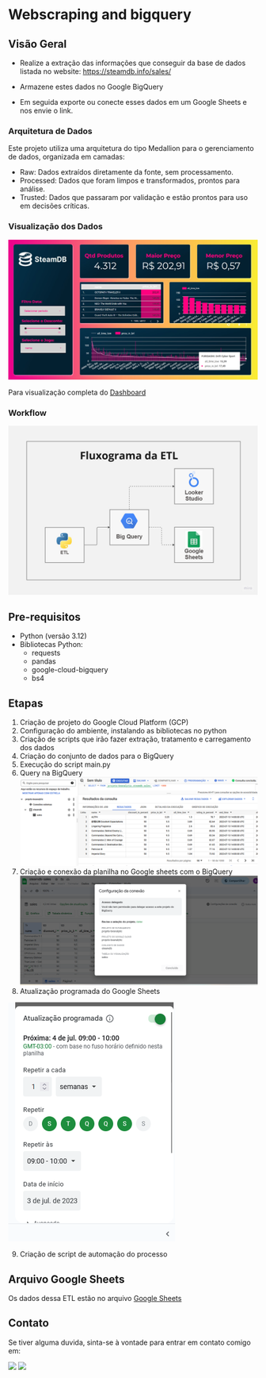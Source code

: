 # Webscraping and bigquery


## Visão Geral

* Realize a extração das informações que conseguir da base de dados listada no website: https://steamdb.info/sales/ 

* Armazene estes dados no Google BigQuery

* Em seguida exporte ou conecte esses dados em um Google Sheets e nos envie o link.

### Arquitetura de Dados

Este projeto utiliza uma arquitetura do tipo Medallion para o gerenciamento de dados, organizada em camadas:

* Raw: Dados extraídos diretamente da fonte, sem processamento.
* Processed: Dados que foram limpos e transformados, prontos para análise.
* Trusted: Dados que passaram por validação e estão prontos para uso em decisões críticas.


### Visualização dos Dados

![Dashboard](data/img/dashboard-sales.png)

Para visualização completa do [Dashboard](https://lookerstudio.google.com/s/lfV7_qzYQzc)


### Workflow

![Fluxograma](data/img/fluxograma.jpg)


## Pre-requisitos

- Python (versão 3.12)
- Bibliotecas Python:
  - requests
  - pandas
  - google-cloud-bigquery
  - bs4

## Etapas 

1. Criação de projeto do Google Cloud Platform (GCP) 
2. Configuração do ambiente, instalando as bibliotecas no python
3. Criação de scripts que irão fazer extração, tratamento e carregamento dos dados
4. Criação do conjunto de dados para o BigQuery
5. Execução do script main.py
6. Query na BigQuery
![Query](data/img/query.png)
7. Criação e conexão da planilha no Google sheets com o BigQuery
![Google Sheets](data/img/google-sheets.png)
8. Atualização programada do Google Sheets

![Google Sheets Atualização](data/img/sheets-atualizacao.png)

9. Criação de script de automação do processo


## Arquivo Google Sheets

Os dados dessa ETL estão no arquivo [Google Sheets](https://docs.google.com/spreadsheets/d/107E1cQSG64BBLDP2_S5-IDIMAwNifvYccLq1XUwSwPM/edit?usp=sharing)

## Contato

Se tiver alguma duvida, sinta-se à vontade para entrar em contato comigo em: 

<div> 
  <a href = "mailto:nayyarabernardo@gmail.com"><img src="https://img.shields.io/badge/-Gmail-%23333?style=for-the-badge&logo=gmail&logoColor=white" target="_blank"></a>
  <a href="https://www.linkedin.com/in/nayyarabernardo" target="_blank"><img src="https://img.shields.io/badge/-LinkedIn-%230077B5?style=for-the-badge&logo=linkedin&logoColor=white" target="_blank"></a> 
  
</div>
